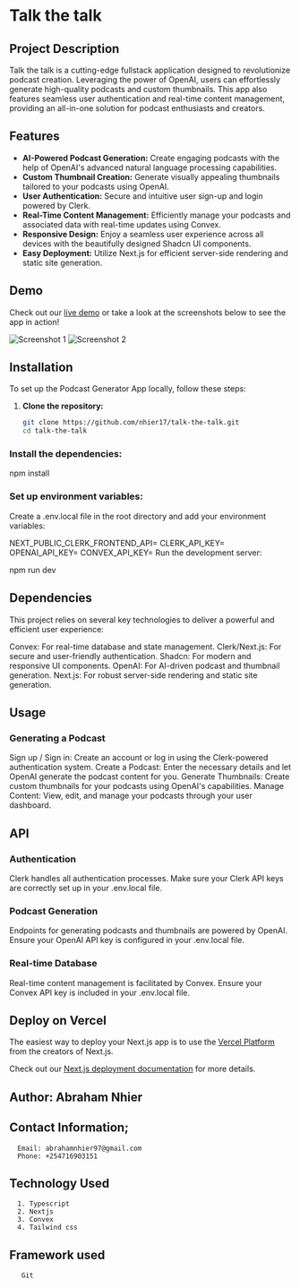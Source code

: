 # Talk the talk

## Project Description
Talk the talk is  a cutting-edge fullstack application designed to revolutionize podcast creation. Leveraging the power of OpenAI, users can effortlessly generate high-quality podcasts and custom thumbnails. This app also features seamless user authentication and real-time content management, providing an all-in-one solution for podcast enthusiasts and creators.

## Features
- **AI-Powered Podcast Generation:** Create engaging podcasts with the help of OpenAI's advanced natural language processing capabilities.
- **Custom Thumbnail Creation:** Generate visually appealing thumbnails tailored to your podcasts using OpenAI.
- **User Authentication:** Secure and intuitive user sign-up and login powered by Clerk.
- **Real-Time Content Management:** Efficiently manage your podcasts and associated data with real-time updates using Convex.
- **Responsive Design:** Enjoy a seamless user experience across all devices with the beautifully designed Shadcn UI components.
- **Easy Deployment:** Utilize Next.js for efficient server-side rendering and static site generation.

## Demo
Check out our [live demo](#) or take a look at the screenshots below to see the app in action!

![Screenshot 1](#)
![Screenshot 2](#)

## Installation
To set up the Podcast Generator App locally, follow these steps:

1. **Clone the repository:**

   ```bash
   git clone https://github.com/nhier17/talk-the-talk.git
   cd talk-the-talk
### Install the dependencies:
npm install

### Set up environment variables:
Create a .env.local file in the root directory and add your environment variables:

NEXT_PUBLIC_CLERK_FRONTEND_API=<your-clerk-frontend-api>
CLERK_API_KEY=<your-clerk-api-key>
OPENAI_API_KEY=<your-openai-api-key>
CONVEX_API_KEY=<your-convex-api-key>
Run the development server:

npm run dev

## Dependencies
This project relies on several key technologies to deliver a powerful and efficient user experience:

Convex: For real-time database and state management.
Clerk/Next.js: For secure and user-friendly authentication.
Shadcn: For modern and responsive UI components.
OpenAI: For AI-driven podcast and thumbnail generation.
Next.js: For robust server-side rendering and static site generation.

## Usage
### Generating a Podcast
Sign up / Sign in: Create an account or log in using the Clerk-powered authentication system.
Create a Podcast: Enter the necessary details and let OpenAI generate the podcast content for you.
Generate Thumbnails: Create custom thumbnails for your podcasts using OpenAI's capabilities.
Manage Content: View, edit, and manage your podcasts through your user dashboard.

## API
### Authentication
Clerk handles all authentication processes. Make sure your Clerk API keys are correctly set up in your .env.local file.

### Podcast Generation
Endpoints for generating podcasts and thumbnails are powered by OpenAI. Ensure your OpenAI API key is configured in your .env.local file.

### Real-time Database
Real-time content management is facilitated by Convex. Ensure your Convex API key is included in your .env.local file.

## Deploy on Vercel

The easiest way to deploy your Next.js app is to use the [Vercel Platform](https://vercel.com/new?utm_medium=default-template&filter=next.js&utm_source=create-next-app&utm_campaign=create-next-app-readme) from the creators of Next.js.

Check out our [Next.js deployment documentation](https://nextjs.org/docs/deployment) for more details.

## Author: Abraham Nhier

## Contact Information;
      Email: abrahamnhier97@gmail.com
      Phone: +254716903151

## Technology Used 
      1. Typescript
      2. Nextjs
      3. Convex
      4. Tailwind css

 ## Framework used
       Git
